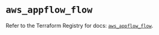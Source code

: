 # `aws_appflow_flow`

Refer to the Terraform Registry for docs: [`aws_appflow_flow`](https://registry.terraform.io/providers/hashicorp/aws/5.50.0/docs/resources/appflow_flow).
